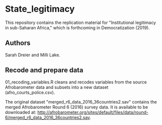 # State_legitimacy
This repository contains the replication material for "Institutional legitimacy in sub-Saharan Africa," which is forthcoming in Democratization (2019). 

## Authors
Sarah Dreier and Milli Lake.

## Recode and prepare data

01_recoding_variables.R cleans and recodes variables from the source Afrobarometer data and subsets into a new dataset (afro_courts_police.csv).

The original dataset "merged_r6_data_2016_36countries2.sav" contains the merged Afrobarometer Round 6 (2016) survey data. It is available to be downloaded at: http://afrobarometer.org/sites/default/files/data/round-6/merged_r6_data_2016_36countries2.sav.

